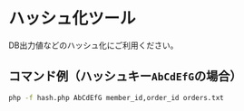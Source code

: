 # ハッシュ化ツール
DB出力値などのハッシュ化にご利用ください。

## コマンド例（ハッシュキー`AbCdEfG`の場合）
```bash
php -f hash.php AbCdEfG member_id,order_id orders.txt
```
